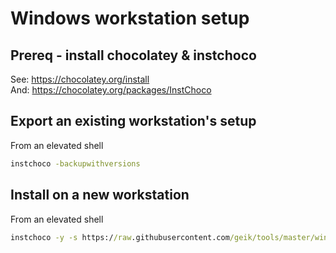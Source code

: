 # Windows workstation setup

## Prereq - install chocolatey & instchoco
See:
https://chocolatey.org/install  
And:
https://chocolatey.org/packages/InstChoco

## Export an existing workstation's setup
From an elevated shell
```cmd
instchoco -backupwithversions
```
## Install on a new workstation
From an elevated shell
```cmd
instchoco -y -s https://raw.githubusercontent.com/geik/tools/master/windows/PACKAGES.CONFIG
```
